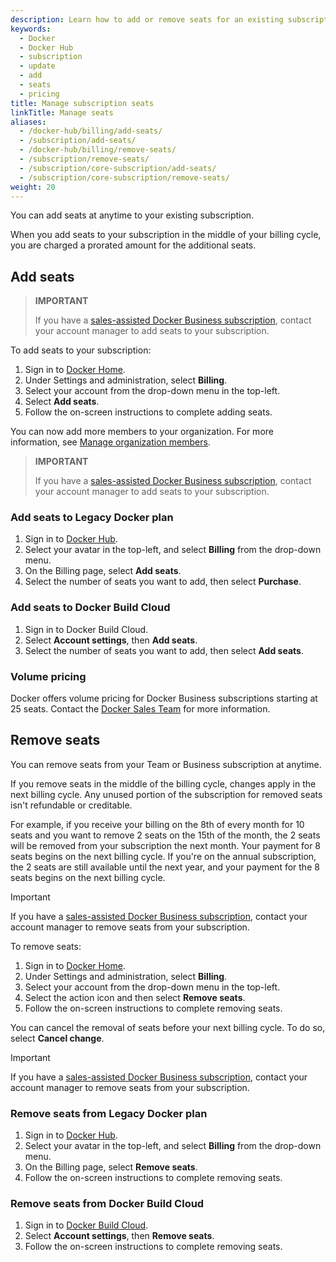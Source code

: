 ```yaml
---
description: Learn how to add or remove seats for an existing subscription
keywords:
  - Docker
  - Docker Hub
  - subscription
  - update
  - add
  - seats
  - pricing
title: Manage subscription seats
linkTitle: Manage seats
aliases:
  - /docker-hub/billing/add-seats/
  - /subscription/add-seats/
  - /docker-hub/billing/remove-seats/
  - /subscription/remove-seats/
  - /subscription/core-subscription/add-seats/
  - /subscription/core-subscription/remove-seats/
weight: 20
---
```


You can add seats at anytime to your existing subscription.

When you add seats to your subscription in the middle of your billing cycle, you are charged a prorated amount for the additional seats.

<Include file="tax-compliance.md" />

## Add seats

<Tabs>
  <TabItem value="docker-plan" label="Docker plan">

  > **IMPORTANT**
  >
  > If you have a [sales-assisted Docker Business subscription](details.md#sales-assisted), contact your account manager to add seats to your subscription.

  To add seats to your subscription:

  1. Sign in to [Docker Home](https://app.docker.com/).
  2. Under Settings and administration, select **Billing**.
  3. Select your account from the drop-down menu in the top-left.
  4. Select **Add seats**.
  5. Follow the on-screen instructions to complete adding seats.

  You can now add more members to your organization. For more information, see [Manage organization members](../admin/organization/members.md).

  </TabItem>

  <TabItem value="legacy-docker-plan" label="Legacy Docker plan">

  > **IMPORTANT**
  >
  > If you have a [sales-assisted Docker Business subscription](details.md#sales-assisted), contact your account manager to add seats to your subscription.

  ### Add seats to Legacy Docker plan

  1. Sign in to [Docker Hub](https://hub.docker.com).
  2. Select your avatar in the top-left, and select **Billing** from the drop-down menu.
  3. On the Billing page, select **Add seats**.
  4. Select the number of seats you want to add, then select **Purchase**.

  ### Add seats to Docker Build Cloud

  1. Sign in to Docker Build Cloud.
  2. Select **Account settings**, then **Add seats**.
  3. Select the number of seats you want to add, then select **Add seats**.

  </TabItem>
</Tabs>

### Volume pricing

Docker offers volume pricing for Docker Business subscriptions starting at 25 seats. Contact the [Docker Sales Team](https://www.docker.com/pricing/contact-sales/) for more information.

## Remove seats

You can remove seats from your Team or Business subscription at anytime.

If you remove seats in the middle of the billing cycle, changes apply in the next billing cycle. Any unused portion of the subscription for removed seats isn't refundable or creditable.

For example, if you receive your billing on the 8th of every month for 10 seats and you want to remove 2 seats on the 15th of the month, the 2 seats will be removed from your subscription the next month. Your payment for 8 seats begins on the next billing cycle. If you're on the annual subscription, the 2 seats are still available until the next year, and your payment for the 8 seats begins on the next billing cycle.

<Tabs>
<TabItem value="docker-plan" label="Docker plan">

> [!IMPORTANT]
>
> If you have a [sales-assisted Docker Business subscription](details.md#sales-assisted), contact your account manager to remove seats from your subscription.

To remove seats:

1. Sign in to [Docker Home](https://app.docker.com/).
2. Under Settings and administration, select **Billing**.
3. Select your account from the drop-down menu in the top-left.
4. Select the action icon and then select **Remove seats**.
5. Follow the on-screen instructions to complete removing seats.

You can cancel the removal of seats before your next billing cycle. To do so, select **Cancel change**.

</TabItem>
<TabItem value="legacy-docker-plan" label="Legacy Docker plan">

> [!IMPORTANT]
>
> If you have a [sales-assisted Docker Business subscription](details.md#sales-assisted), contact your account manager to remove seats from your subscription.

### Remove seats from Legacy Docker plan

1. Sign in to [Docker Hub](https://hub.docker.com).
2. Select your avatar in the top-left, and select **Billing** from the drop-down menu.
3. On the Billing page, select **Remove seats**.
4. Follow the on-screen instructions to complete removing seats.

### Remove seats from Docker Build Cloud

1. Sign in to [Docker Build Cloud](https://app.docker.com/build).
2. Select **Account settings**, then **Remove seats**.
3. Follow the on-screen instructions to complete removing seats.

</TabItem>
</Tabs>
